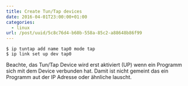 ```yaml
---
title: Create Tun/Tap devices
date: 2016-04-01T23:00:00+01:00
categories:
  - linux
url: /post/uuid/5c8c76d4-b60b-558a-85c2-a88648b86f99
---
```


```console
$ ip tuntap add name tap0 mode tap
$ ip link set up dev tap0
```

Beachte, das Tun/Tap Device wird erst aktiviert (UP) wenn ein Programm sich mit dem Device verbunden hat. Damit ist nicht gemeint das ein Programm aut der IP Adresse oder ähnliche lauscht.
